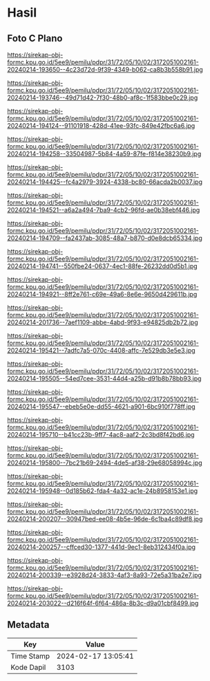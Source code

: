 # Hasil

## Foto C Plano

https://sirekap-obj-formc.kpu.go.id/5ee9/pemilu/pdpr/31/72/05/10/02/3172051002161-20240214-193650--4c23d72d-9f39-4349-b062-ca8b3b558b91.jpg

https://sirekap-obj-formc.kpu.go.id/5ee9/pemilu/pdpr/31/72/05/10/02/3172051002161-20240214-193746--49d71d42-7f30-48b0-af8c-1f583bbe0c29.jpg

https://sirekap-obj-formc.kpu.go.id/5ee9/pemilu/pdpr/31/72/05/10/02/3172051002161-20240214-194124--91101918-428d-41ee-93fc-849e42fbc6a6.jpg

https://sirekap-obj-formc.kpu.go.id/5ee9/pemilu/pdpr/31/72/05/10/02/3172051002161-20240214-194258--33504987-5b84-4a59-87fe-f814e38230b9.jpg

https://sirekap-obj-formc.kpu.go.id/5ee9/pemilu/pdpr/31/72/05/10/02/3172051002161-20240214-194425--fc4a2979-3924-4338-bc80-66acda2b0037.jpg

https://sirekap-obj-formc.kpu.go.id/5ee9/pemilu/pdpr/31/72/05/10/02/3172051002161-20240214-194521--a6a2a494-7ba9-4cb2-96fd-ae0b38ebf446.jpg

https://sirekap-obj-formc.kpu.go.id/5ee9/pemilu/pdpr/31/72/05/10/02/3172051002161-20240214-194709--fa2437ab-3085-48a7-b870-d0e8dcb65334.jpg

https://sirekap-obj-formc.kpu.go.id/5ee9/pemilu/pdpr/31/72/05/10/02/3172051002161-20240214-194741--550fbe24-0637-4ec1-88fe-26232dd0d5b1.jpg

https://sirekap-obj-formc.kpu.go.id/5ee9/pemilu/pdpr/31/72/05/10/02/3172051002161-20240214-194921--8ff2e761-c69e-49a6-8e6e-9650d429611b.jpg

https://sirekap-obj-formc.kpu.go.id/5ee9/pemilu/pdpr/31/72/05/10/02/3172051002161-20240214-201736--7aef1109-abbe-4abd-9f93-e94825db2b72.jpg

https://sirekap-obj-formc.kpu.go.id/5ee9/pemilu/pdpr/31/72/05/10/02/3172051002161-20240214-195421--7adfc7a5-070c-4408-affc-7e529db3e5e3.jpg

https://sirekap-obj-formc.kpu.go.id/5ee9/pemilu/pdpr/31/72/05/10/02/3172051002161-20240214-195505--54ed7cee-3531-44d4-a25b-d91b8b78bb93.jpg

https://sirekap-obj-formc.kpu.go.id/5ee9/pemilu/pdpr/31/72/05/10/02/3172051002161-20240214-195547--ebeb5e0e-dd55-4621-a901-6bc910f778ff.jpg

https://sirekap-obj-formc.kpu.go.id/5ee9/pemilu/pdpr/31/72/05/10/02/3172051002161-20240214-195710--b41cc23b-9ff7-4ac8-aaf2-2c3bd8f42bd6.jpg

https://sirekap-obj-formc.kpu.go.id/5ee9/pemilu/pdpr/31/72/05/10/02/3172051002161-20240214-195800--7bc21b69-2494-4de5-af38-29e68058994c.jpg

https://sirekap-obj-formc.kpu.go.id/5ee9/pemilu/pdpr/31/72/05/10/02/3172051002161-20240214-195948--0d185b62-fda4-4a32-ac1e-24b8958153e1.jpg

https://sirekap-obj-formc.kpu.go.id/5ee9/pemilu/pdpr/31/72/05/10/02/3172051002161-20240214-200207--30947bed-ee08-4b5e-96de-6c1ba4c89df8.jpg

https://sirekap-obj-formc.kpu.go.id/5ee9/pemilu/pdpr/31/72/05/10/02/3172051002161-20240214-200257--cffced30-1377-441d-9ec1-8eb312434f0a.jpg

https://sirekap-obj-formc.kpu.go.id/5ee9/pemilu/pdpr/31/72/05/10/02/3172051002161-20240214-200339--e3928d24-3833-4af3-8a93-72e5a31ba2e7.jpg

https://sirekap-obj-formc.kpu.go.id/5ee9/pemilu/pdpr/31/72/05/10/02/3172051002161-20240214-203022--d216f64f-6f64-486a-8b3c-d9a01cbf8499.jpg


## Metadata

| Key        | Value               |
| ---------- | ------------------- |
| Time Stamp | 2024-02-17 13:05:41 |
| Kode Dapil | 3103                |




